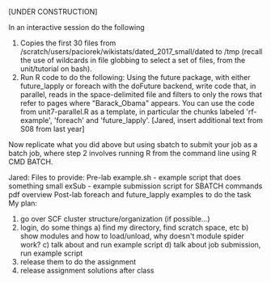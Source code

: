 [UNDER CONSTRUCTION]

In an interactive session do the following

1) Copies the first 30 files from /scratch/users/paciorek/wikistats/dated_2017_small/dated to /tmp (recall the use of wildcards in file globbing to select a set of files, from the unit/tutorial on bash). 
2) Run R code to do the following: Using the future package, with either future_lapply or foreach with the doFuture backend, write code that, in parallel, reads in the space-delimited file and filters to only the rows that refer to pages where "Barack_Obama" appears. You can use the code from unit7-parallel.R as a template, in particular the chunks labeled 'rf-example', 'foreach' and 'future_lapply'. [Jared, insert additional text from S08 from last year]

Now replicate what you did above but using sbatch to submit your job as a batch job, where step 2 involves running R from the command line using R CMD BATCH.



Jared:
Files to provide:
  Pre-lab
  example.sh - example script that does something small
  exSub - example submission script for SBATCH commands
  pdf overview
  Post-lab
  foreach and future_lapply examples to do the task
My plan:
  1) go over SCF cluster structure/organization (if possible...)
  2) login, do some things
    a) find my directory, find scratch space, etc
    b) show modules and how to load/unload, why doesn't module spider work?
    c) talk about and run example script
    d) talk about job submission, run example script
  3) release them to do the assignment
  4) release assignment solutions after class
